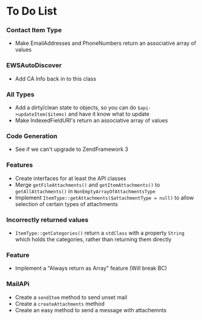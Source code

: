 # To Do List

### Contact Item Type
 * Make EmailAddresses and PhoneNumbers return an associative array of values

### EWSAutoDiscover
 * Add CA Info back in to this class

### All Types
 * Add a dirty/clean state to objects, so you can do `$api->updateItem($items)` and have it know what to update
 * Make IndexedFieldURI's return an associative array of values

### Code Generation
 * See if we can't upgrade to ZendFramework 3

### Features
 * Create interfaces for at least the API classes
 * Merge `getFileAttachments()` and `getItemAttachments()` to `getAllAttachments()` in `NonEmptyArrayOfAttachmentsType`
 * Implement `ItemType::getAttachments($attachmentType = null)` to allow selection of certain types of attachments

### Incorrectly returned values
 * `ItemType::getCategories()` return a `stdClass` with a property `String` which holds the categories, rather than returning them directly

### Feature
 * Implement a "Always return as Array" feature (Will break BC)
 
### MailAPi
 * Create a `sendItem` method to send unset mail
 * Create a `createAttachments` method
 * Create an easy method to send a message with attachemnts